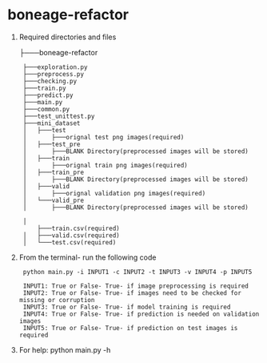 # boneage-refactor

1) Required directories and files

	├───boneage-refactor    

		├───exploration.py
		├───preprocess.py
		├───checking.py
		├───train.py
		├───predict.py
		├───main.py
		├───common.py
		├───test_unittest.py
		├───mini_dataset
		│   ├───test
		│		├───orignal test png images(required)
		│   ├───test_pre
		│		├───BLANK Directory(preprocessed images will be stored)
		│   ├───train
		│		├───orignal train png images(required)
		│   ├───train_pre
		│		├───BLANK Directory(preprocessed images will be stored)
		│   ├───valid
		│		├───orignal validation png images(required)
		│   └───valid_pre
		│		├───BLANK Directory(preprocessed images will be stored)

		│
	   		├───train.csv(required)
		│   ├───valid.csv(required)
		│   └───test.csv(required)

2) From the terminal- run the following code

		python main.py -i INPUT1 -c INPUT2 -t INPUT3 -v INPUT4 -p INPUT5

		INPUT1: True or False- True- if image preprocessing is required
		INPUT2: True or False- True- if images need to be checked for missing or corruption
		INPUT3: True or False- True- if model training is required
		INPUT4: True or False- True- if prediction is needed on validation images
		INPUT5: True or False- True- if prediction on test images is required
3) For help: python main.py -h


